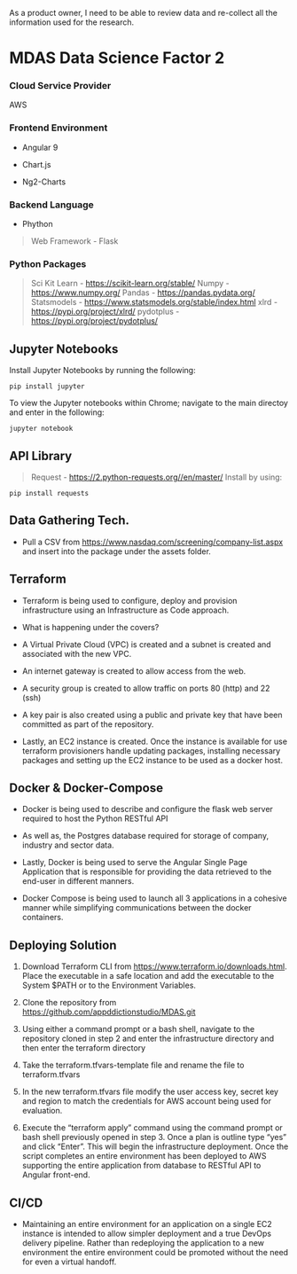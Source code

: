 As a product owner, I need to be able to review data and re-collect all the
information used for the research.

MDAS Data Science Factor 2
==========================

### Cloud Service Provider

AWS

### Frontend Environment

-   Angular 9

-   Chart.js

-   Ng2-Charts

### Backend Language

-   Phython

>   Web Framework - Flask

### Python Packages

>   Sci Kit Learn - https://scikit-learn.org/stable/ Numpy -
>   https://www.numpy.org/ Pandas - https://pandas.pydata.org/ Statsmodels -
>   https://www.statsmodels.org/stable/index.html xlrd -
>   https://pypi.org/project/xlrd/ pydotplus -
>   https://pypi.org/project/pydotplus/

Jupyter Notebooks
-----------------

Install Jupyter Notebooks by running the following:

~~~~~~~~~~~~~~~~~~~~~~~~~~~~~~~~~~~~~~~~~~~~~~~~~~~~~~~~~~~~~~~~~~~~~~~~~~~~~~~~
pip install jupyter 
~~~~~~~~~~~~~~~~~~~~~~~~~~~~~~~~~~~~~~~~~~~~~~~~~~~~~~~~~~~~~~~~~~~~~~~~~~~~~~~~

To view the Jupyter notebooks within Chrome; navigate to the main directoy and
enter in the following:

~~~~~~~~~~~~~~~~~~~~~~~~~~~~~~~~~~~~~~~~~~~~~~~~~~~~~~~~~~~~~~~~~~~~~~~~~~~~~~~~
jupyter notebook
~~~~~~~~~~~~~~~~~~~~~~~~~~~~~~~~~~~~~~~~~~~~~~~~~~~~~~~~~~~~~~~~~~~~~~~~~~~~~~~~

API Library
-----------

>   Request - https://2.python-requests.org//en/master/ Install by using:

~~~~~~~~~~~~~~~~~~~~~~~~~~~~~~~~~~~~~~~~~~~~~~~~~~~~~~~~~~~~~~~~~~~~~~~~~~~~~~~~
pip install requests
~~~~~~~~~~~~~~~~~~~~~~~~~~~~~~~~~~~~~~~~~~~~~~~~~~~~~~~~~~~~~~~~~~~~~~~~~~~~~~~~

Data Gathering Tech.
--------------------

-   Pull a CSV from https://www.nasdaq.com/screening/company-list.aspx and
    insert into the package under the assets folder.

Terraform
---------

-   Terraform is being used to configure, deploy and provision infrastructure
    using an Infrastructure as Code approach.

-   What is happening under the covers?

-   A Virtual Private Cloud (VPC) is created and a subnet is created and
    associated with the new VPC.

-   An internet gateway is created to allow access from the web.

-   A security group is created to allow traffic on ports 80 (http) and 22 (ssh)

-   A key pair is also created using a public and private key that have been
    committed as part of the repository.

-   Lastly, an EC2 instance is created. Once the instance is available for use
    terraform provisioners handle updating packages, installing necessary
    packages and setting up the EC2 instance to be used as a docker host.

Docker & Docker-Compose
-----------------------

-   Docker is being used to describe and configure the flask web server required
    to host the Python RESTful API

-   As well as, the Postgres database required for storage of company, industry
    and sector data.

-   Lastly, Docker is being used to serve the Angular Single Page Application
    that is responsible for providing the data retrieved to the end-user in
    different manners.

-   Docker Compose is being used to launch all 3 applications in a cohesive
    manner while simplifying communications between the docker containers.

Deploying Solution
------------------

1.  Download Terraform CLI from <https://www.terraform.io/downloads.html>. Place
    the executable in a safe location and add the executable to the System
    \$PATH or to the Environment Variables.

2.  Clone the repository from <https://github.com/appddictionstudio/MDAS.git>

3.  Using either a command prompt or a bash shell, navigate to the repository
    cloned in step 2 and enter the infrastructure directory and then enter the
    terraform directory

4.  Take the terraform.tfvars-template file and rename the file to
    terraform.tfvars

5.  In the new terraform.tfvars file modify the user access key, secret key and
    region to match the credentials for AWS account being used for evaluation.

6.  Execute the “terraform apply” command using the command prompt or bash shell
    previously opened in step 3. Once a plan is outline type “yes” and click
    “Enter”. This will begin the infrastructure deployment. Once the script
    completes an entire environment has been deployed to AWS supporting the
    entire application from database to RESTful API to Angular front-end.

CI/CD
-----

-   Maintaining an entire environment for an application on a single EC2
    instance is intended to allow simpler deployment and a true DevOps delivery
    pipeline. Rather than redeploying the application to a new environment the
    entire environment could be promoted without the need for even a virtual
    handoff.
